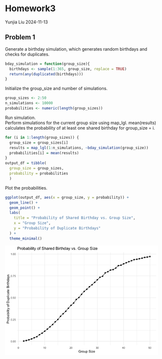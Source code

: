 Homework3
================
Yunjia Liu
2024-11-13

## Problem 1

Generate a birthday simulation, which generates random birthdays and
checks for duplicates.

``` r
bday_simulation = function(group_size){
  birthdays <- sample(1:365, group_size, replace = TRUE)
  return(any(duplicated(birthdays)))
}
```

Initialize the group_size and number of simulations.

``` r
group_sizes <- 2:50
n_simulations <- 10000
probabilities <- numeric(length(group_sizes))
```

Run simulation.  
Perform simulations for the current group size using map_lgl.
mean(results) calculates the probability of at least one shared birthday
for group_size = i.  

``` r
for (i in 1:length(group_sizes)) {
  group_size = group_sizes[i]
  results = map_lgl(1:n_simulations, ~bday_simulation(group_size))
  probabilities[i] = mean(results)
}
output_df = tibble(
  group_size = group_sizes,
  probability = probabilities
  )
```

Plot the probabilities.

``` r
ggplot(output_df, aes(x = group_size, y = probability)) +
  geom_line() +
  geom_point() +
  labs(
    title = "Probability of Shared Birthday vs. Group Size",
    x = "Group Size",
    y = "Probability of Duplicate Birthdays"
  ) +
  theme_minimal()
```

![](homework5_files/figure-gfm/unnamed-chunk-4-1.png)<!-- -->
